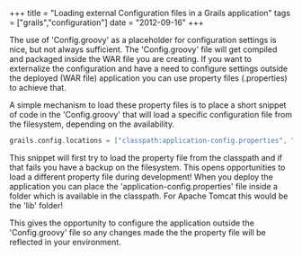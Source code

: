 +++
title = "Loading external Configuration files in a Grails application"
tags = ["grails","configuration"]
date = "2012-09-16"
+++

The use of 'Config.groovy' as a placeholder for configuration settings is nice, but not always sufficient. The 'Config.groovy' file will get compiled and packaged inside the WAR file you are creating. If you want to externalize the configuration and have a need to configure settings outside the deployed (WAR file) application you can use property files (.properties) to achieve that.

A simple mechanism to load these property files is to place a short snippet of code in the 'Config.groovy' that will load a specific configuration file from the filesystem, depending on the availability.

```groovy
grails.config.locations = ["classpath:application-config.properties", "file:./application-config.properties"]
```

This snippet will first try to load the property file from the classpath and if that fails you have a backup on the filesystem. This opens opportunities to load a different property file during development! When you deploy the application you can place the 'application-config.properties' file inside a folder which is available in the classpath. For Apache Tomcat this would be the 'lib' folder!

This gives the opportunity to configure the application outside the 'Config.groovy' file so any changes made the the property file will be reflected in your environment.
